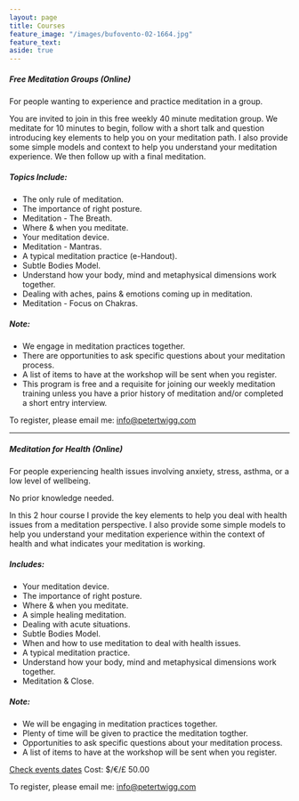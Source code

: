 ```yaml
---
layout: page
title: Courses
feature_image: "/images/bufovento-02-1664.jpg"
feature_text: 
aside: true
---
```

##### Free Meditation Groups (Online)

For people wanting to experience and practice meditation in a group. 

You are invited to join in this free weekly 40 minute meditation group. We meditate for 10 minutes to begin, follow with a short talk and question  introducing key elements to help you on your meditation path. I also provide some simple models and context to help you understand your meditation experience. We then follow up with a final meditation.

##### Topics Include: 
* The only rule of meditation.
* The importance of right posture.
* Meditation - The Breath.
* Where & when you meditate.
* Your meditation device.
* Meditation - Mantras.
* A typical meditation practice (e-Handout).
* Subtle Bodies Model. 
* Understand how your body, mind and metaphysical dimensions work together.
* Dealing with aches, pains & emotions coming up in meditation.
* Meditation - Focus on Chakras. 

##### Note: 
* We engage in meditation practices together.
* There are opportunities to ask specific questions about your meditation process.
* A list of items to have at the workshop will be sent when you register. 
* This program is free and a requisite for joining our weekly meditation training unless you have a prior history of meditation and/or completed a short entry interview.

To register, please email me: info@petertwigg.com 

---

##### Meditation for Health (Online)

For people experiencing health issues involving anxiety, stress, asthma, or a low level of wellbeing.

No prior knowledge needed. 

In this 2 hour course I provide the key elements to help you deal with health issues from a meditation perspective. I also provide some simple models to help you understand your meditation experience within the context of health and what indicates your meditation is working. 

##### Includes: 
* Your meditation device.
* The importance of right posture.
* Where & when you meditate.
* A simple healing meditation. 
* Dealing with acute situations.
* Subtle Bodies Model.
* When and how to use meditation to deal with health issues.
* A typical meditation practice.
* Understand how your body, mind and metaphysical dimensions work together.
* Meditation & Close. 

##### Note: 
* We will be engaging in meditation practices together.
* Plenty of time will be given to practice the meditation togther.
* Opportunities to ask specific questions about your meditation process.
* A list of items to have at the workshop will be sent when you register. 

[Check events dates](/events) Cost: $/€/£ 50.00 

To register, please email me: info@petertwigg.com 

<!-------->



